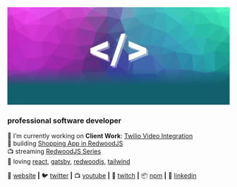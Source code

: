 [![bg][banner]][website]

### professional software developer

💼 I’m currently working on **Client Work**: [Twilio Video Integration][twilio]  
🌱 building [Shopping App in RedwoodJS][grocery]  
📺 streaming [RedwoodJS Series][redwdoodseries]  
💜 loving [react][react], [gatsby][gatsby], [redwoodjs][styled], [tailwind][tailwind]  



🏡 [website][website] **|** 
🐦 [twitter][twitter] **|** 
📺 [youtube][youtube] **|** 
🎥 [twitch][twitch] **|** 
📦 [npm][npm] **|** 
👔 [linkedin][linkedin]

[grocery]: https://github.com/csellis/grocery
[redwdoodseries]: https://www.youtube.com/playlist?list=PLhL9OUB3wAf5zJCP93ygSOJJyhJRnS7zL
[twilio]: https://www.twilio.com/video
[redwood]: https://redwoodjs.com/

[banner]: https://github.com/csellis/csellis/blob/master/bg.png
[react]: http://reactjs.org
[gatsby]: https://gatsbyjs.org
[styled]: https://styled-components.com
[jamstack]: https://jamstack.org
[svelte]: https://svelte.dev
[tailwind]: https://tailwindcss.com

[website]: https://chrisellis.dev
[twitter]: https://twitter.com/slingingdivs
[youtube]: https://www.youtube.com/channel/UCaGN_4TNAclDKKDwqVHzj7g
[twitch]: https://www.twitch.tv/chrisellisdev
[linkedin]: https://www.linkedin.com/in/chris-ellis-dev/
[npm]: https://www.npmjs.com/~chrisellisdev